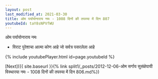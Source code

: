 ```yaml
---
layout: post
last_modified_at: 2021-03-30
title: ओम पर्यायोनाराय नमः - 1008 दिनों की तपस्या में दिन 807
youtubeId: taY8sNPVfWU
---
```

 
 
 ओम पर्यायोनाराय नमः  
 
 -  विराट पुरेशाचा आत्मा कोण आहे जो सर्वत्र पसरलेला आहे 
 
  
 
  
 
 
 
 
 
 


{% include youtubePlayer.html id=page.youtubeId %}
 
[Next]({{ site.baseurl }}{% link  split1/_posts/2012-12-06-ओम सर्गाय सुसंक्षेपायी विस्थारया नमः - 1008 दिनों की तपस्या में दिन 806.md%})
 
